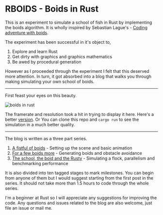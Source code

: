 # RBOIDS - Boids in Rust
This is an experiment to simulate a school of fish in Rust by implementing the boids algorithm. It is wholly inspired by Sebastian Lague's - [Coding adventure with boids](https://www.youtube.com/watch?v=bqtqltqcQhw).

The experiment has been successful in it's object to,
1. Explore and learn Rust
2. Get dirty with graphics and graphics mathematics
3. Be awed by procedural generation

However as I proceeded through the experiment I felt that this deserved more attention. In turn, it got absorbed into a blog that walks you through making simulating your own school of boids.
___

First feast your eyes on this beauty.

![boids in rust](../assets/presentation.gif?raw=true)

The framerate and resolution took a hit in trying to display it here. Here's a better [version](https://drive.google.com/file/d/1ri4x-jCX8SA9oX8OqDIKtXhYIrEKlGjO/view). Or You can clone this repo and `cargo run` to see the simulation in a much better quality.
___
The blog is written as a three part series.
1. [A fistful of boids](https://blog.bitsacm.in/a-fistful-of-boids/) - Setting up the scene and basic animation
2. [For a few boids more](https://blog.bitsacm.in/for-a-few-boids-more/) - Generating boids and obstacle avoidance
3. [The school, the boid and the Rusty](https://blog.bitsacm.in/the-school-the-boid-and-the-rusty/) - Simulating a flock, parallelism and benchmarking performance

It is also divided into ten tagged stages to mark milestones. You can begin from anyone of them but I would suggest starting from the first post in the series. It should not take more than 1.5 hours to code through the whole series.

I'm a beginner at Rust so I will appreciate any suggestions for improving the code. Any questions and issues related to the blog are also welcome, just file an issue or mail me.

